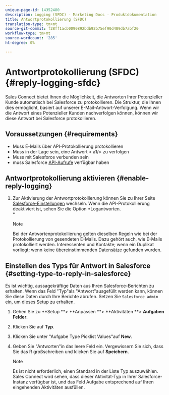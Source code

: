 ```yaml
---
unique-page-id: 14352480
description: Logging (SFDC) - Marketing Docs - Produktdokumentation
title: Antwortprotokollierung (SFDC)
translation-type: tm+mt
source-git-commit: f28ff1acb0090892bdb92b75ef90d489db7abf20
workflow-type: tm+mt
source-wordcount: '285'
ht-degree: 0%

---
```



# Antwortprotokollierung (SFDC) {#reply-logging-sfdc}

Sales Connect bietet Ihnen die Möglichkeit, die Antworten Ihrer Potenzieller Kunde automatisch bei Salesforce zu protokollieren. Die Struktur, die Ihnen dies ermöglicht, basiert auf unserer E-Mail-Antwort-Verfolgung. Wenn wir die Antwort eines Potenzieller Kunden nachverfolgen können, können wir diese Antwort bei Salesforce protokollieren.

## Voraussetzungen {#requirements}

* Muss E-Mails über API-Protokollierung protokollieren
* Muss in der Lage sein, eine Antwort &lt; a1/> zu verfolgen[](http://docs.marketo.com/x/BYPS)
* Muss mit Salesforce verbunden sein
* muss Salesforce [API-Aufrufe](http://developer.salesforce.com/docs/atlas.en-us.salesforce_app_limits_cheatsheet.meta/salesforce_app_limits_cheatsheet/salesforce_app_limits_platform_api.htm) verfügbar haben

## Antwortprotokollierung aktivieren {#enable-reply-logging}

1. Zur Aktivierung der Antwortprotokollierung können Sie zu Ihrer Seite [Salesforce-Einstellungen](http://docs.marketo.com/pages/assets/external-link.jspa) wechseln. Wenn die API-Protokollierung deaktiviert ist, sehen Sie die Option *Logantworten.\
   *

   >[!NOTE]
   >
   >Bei der Antwortenprotokollierung gelten dieselben Regeln wie bei der Protokollierung von gesendeten E-Mails. Dazu gehört auch, wie E-Mails protokolliert werden. Interessenten und Kontakte; wenn ein Duplikat vorliegt; wenn keine übereinstimmenden Datensätze gefunden wurden.

## Einstellen des Typs für Antwort in Salesforce {#setting-type-to-reply-in-salesforce}

Es ist wichtig, aussagekräftige Daten aus Ihren Salesforce-Berichten zu erhalten. Wenn das Feld &quot;Typ&quot;als &quot;Antwort&quot;ausgefüllt werden kann, können Sie diese Daten durch Ihre Berichte abrufen. Setzen Sie `Salesforce admin` ein, um dieses Setup zu erhalten.

1. Gehen Sie zu **Setup **> **Anpassen **> **Aktivitäten **> **Aufgaben Felder**.
1. Klicken Sie auf **Typ**.
1. Klicken Sie unter &quot;Aufgabe Type Picklist Values&quot;auf **New**.
1. Geben Sie &quot;Antworten&quot;in das leere Feld ein. Vergewissern Sie sich, dass Sie das R großschreiben und klicken Sie auf **Speichern**.

   >[!NOTE]
   >
   >Es ist nicht erforderlich, einen Standard in der Liste Typ auszuwählen. Sales Connect wird sehen, dass dieser Aktivität-Typ in Ihrer Salesforce-Instanz verfügbar ist, und das Feld Aufgabe entsprechend auf Ihren eingehenden Aktivitäten ausfüllen.

